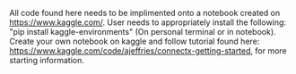 All code found here needs to be implimented onto a notebook created on https://www.kaggle.com/. User needs to appropriately install the following: "pip install kaggle-environments" (On personal terminal or in notebook). 
Create your own notebook on kaggle and follow tutorial found here: https://www.kaggle.com/code/ajeffries/connectx-getting-started, for more starting information.
